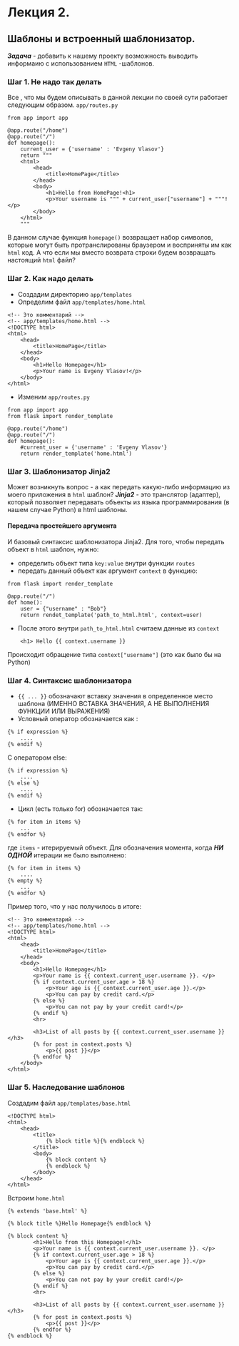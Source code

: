 # Лекция 2.
## Шаблоны и встроенный шаблонизатор.

***Задача*** - добавить к нашему проекту возможность выводить информаию с использованием ```HTML``` -шаблонов.

### Шаг 1. Не надо так делать
Все , что мы будем описывать в данной лекции по своей сути работает следующим образом.
```app/routes.py```
```
from app import app 

@app.route("/home")
@app.route("/")
def homepage():
    current_user = {'username' : 'Evgeny Vlasov'}
    return """
    <html>
        <head>
            <title>HomePage</title>
        </head>
        <body>
            <h1>Hello from HomePage!<h1>
            <p>Your username is """ + current_user["username"] + """! </p>
        </body>
    </html>
    """

```

В данном случае функция ```homepage()``` возвращает набор символов, которые могут быть протранслированы браузером и восприняты им как ```html``` код. А что если мы вместо возврата строки будем возвращать настоящий ```html``` файл?

### Шаг 2. Как надо делать
* Создадим директорию ```app/templates```
* Определим файл ```app/templates/home.html```
```
<!-- Это комментарий -->
<!-- app/templates/home.html -->
<!DOCTYPE html>
<html>
    <head>
        <title>HomePage</title>
    </head>
    <body>
        <h1>Hello Homepage</h1>
        <p>Your name is Evgeny Vlasov!</p>
    </body>
</html>
```

* Изменим ```app/routes.py```
```
from app import app 
from flask import render_template

@app.route("/home")
@app.route("/")
def homepage():
    #current_user = {'username' : 'Evgeny Vlasov'}
    return render_template('home.html')
```


### Шаг 3. Шаблонизатор Jinja2
Может возникнуть вопрос - а как передать какую-либо информацию из моего приложения в ```html``` шаблон?
***Jinja2*** - это транслятор (адаптер), который позволяет передавать объекты из языка программирования (в нашем случае Python) в html шаблоны.
#### Передача простейшего аргумента 
И базовый синтаксис шаблонизатора Jinja2.
Для того, чтобы передать объект в ```html``` шаблон, нужно:
* определить объект типа ```key:value``` внутри функции ```routes```
* передать данный объект как аргумент ```context``` в функцию:
```
from flask import render_template

@app.route("/")
def home():
    user = {"username" : "Bob"}
    return rendet_template('path_to_html.html', context=user)
```
* После этого внутри ```path_to_html.html``` считаем данные из ```context```
```
    <h1> Hello {{ context.username }}
```
Происходит обращение типа ```context["username"]``` (это как было бы на Python)

### Шаг 4. Синтаксис шаблонизатора
* ```{{ ... }}``` обозначают вставку значения в определенное место шаблона (ИМЕННО ВСТАВКА ЗНАЧЕНИЯ, А НЕ ВЫПОЛНЕНИЯ ФУНКЦИИ ИЛИ ВЫРАЖЕНИЯ)
* Условный оператор обозначается как :
```
{% if expression %}
    ....
{% endif %}
```
С оператором else:
```
{% if expression %}
    ....
{% else %}
    ....
{% endif %}
```

* Цикл (есть только for) обозначается так:
```
{% for item in items %}
    ...
{% endfor %}
```
где ```items``` - итерируемый объект. Для обозначения момента, когда ***НИ ОДНОЙ*** итерации не было выполнено:
```
{% for item in items %}
    ....
{% empty %}
    ...
{% endfor %}
```


Пример того, что у нас получилось в итоге:
```
<!-- Это комментарий -->
<!-- app/templates/home.html -->
<!DOCTYPE html>
<html>
    <head>
        <title>HomePage</title>
    </head>
    <body>
        <h1>Hello Homepage</h1>
        <p>Your name is {{ context.current_user.username }}. </p>
        {% if context.current_user.age > 18 %}
            <p>Your age is {{ context.current_user.age }}.</p>
            <p>You can pay by credit card.</p>
        {% else %}
            <p>You can not pay by your credit card!</p>
        {% endif %}
        <hr>

        <h3>List of all posts by {{ context.current_user.username }}</h3>
        {% for post in context.posts %}
            <p>{{ post }}</p>
        {% endfor %}
    </body>
</html>
```


### Шаг 5. Наследование шаблонов
Создадим файл ```app/templates/base.html```
```
<!DOCTYPE html>
<html>
    <head>
        <title>
            {% block title %}{% endblock %}
        </title>
        <body>
            {% block content %}
            {% endblock %}
        </body>
    </head>
</html>
```

Встроим ```home.html```
```
{% extends 'base.html' %}

{% block title %}Hello Homepage{% endblock %}

{% block content %}
        <h1>Hello from this Homepage!</h1>
        <p>Your name is {{ context.current_user.username }}. </p>
        {% if context.current_user.age > 18 %}
            <p>Your age is {{ context.current_user.age }}.</p>
            <p>You can pay by credit card.</p>
        {% else %}
            <p>You can not pay by your credit card!</p>
        {% endif %}
        <hr>

        <h3>List of all posts by {{ context.current_user.username }}</h3>
        {% for post in context.posts %}
            <p>{{ post }}</p>
        {% endfor %}
{% endblock %}
```
